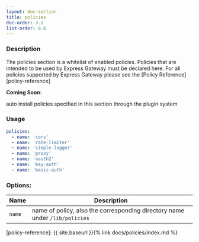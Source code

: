 ```yaml
---
layout: doc-section
title: policies
doc-order: 3.1
list-order: 0.6
---
```


### Description

The policies section is a whitelist of enabled policies. Policies that are intended to be used by Express Gateway must be declared here. For all policies supported by Express Gateway please see the [Policy Reference][policy-reference]

<aside class="notice" markdown="1">
<b>Coming Soon</b>:
<p>auto install policies specified in this section through the plugin system</p>
</aside>

### Usage

```yaml
policies:
  - name: 'cors'
  - name: 'rate-limiter'
  - name: 'simple-logger'
  - name: 'proxy'
  - name: 'oauth2'
  - name: 'key-auth'
  - name: 'basic-auth'
```

### Options:

| Name   | Description                                                                 |
|---     | ---                                                                         |
| `name` | name of policy, also the corresponding directory name under `/lib/policies` |

[policy-reference]: {{ site.baseurl }}{% link docs/policies/index.md %}